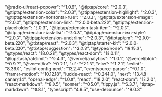 "@radix-ui/react-popover": "^1.0.6",
"@tiptap/core": "^2.0.3",
"@tiptap/extension-color": "^2.0.3",
"@tiptap/extension-highlight": "^2.0.3",
"@tiptap/extension-horizontal-rule": "^2.0.3",
"@tiptap/extension-image": "^2.0.3",
"@tiptap/extension-link": "^2.0.0-beta.220",
"@tiptap/extension-placeholder": "2.0.3",
"@tiptap/extension-task-item": "^2.0.3",
"@tiptap/extension-task-list": "^2.0.3",
"@tiptap/extension-text-style": "^2.0.3",
"@tiptap/extension-underline": "^2.0.3",
"@tiptap/pm": "^2.0.0-beta.220",
"@tiptap/react": "^2.0.3",
"@tiptap/starter-kit": "^2.0.0-beta.220",
"@tiptap/suggestion": "^2.0.3",
"@types/node": "18.15.3",
"@types/react": "18.0.28",
"@types/react-dom": "18.0.11",
"@upstash/ratelimit": "^0.4.3",
"@vercel/analytics": "^1.0.1",
"@vercel/blob": "^0.9.2",
"@vercel/kv": "^0.2.1",
"ai": "^2.1.3",
"clsx": "^1.2.1",
"eslint": "8.36.0",
"eslint-config-next": "13.2.4",
"eventsource-parser": "^0.1.0",
"framer-motion": "^10.12.18",
"lucide-react": "^0.244.0",
"next": "13.4.8-canary.14",
"openai-edge": "^1.0.0",
"react": "18.2.0",
"react-dom": "18.2.0",
"react-markdown": "^8.0.5",
"sonner": "^0.5.0",
"tippy.js": "^6.3.7",
"tiptap-markdown": "^0.8.1",
"typescript": "4.9.5",
"use-debounce": "^9.0.3"
